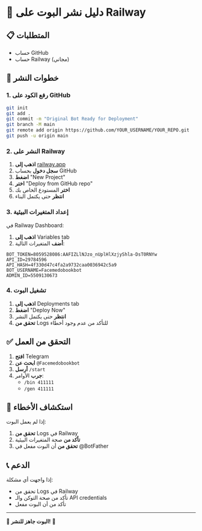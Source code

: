 # 🚀 دليل نشر البوت على Railway

## 📋 المتطلبات
- حساب GitHub
- حساب Railway (مجاني)

## 🔧 خطوات النشر

### 1. رفع الكود على GitHub
```bash
git init
git add .
git commit -m "Original Bot Ready for Deployment"
git branch -M main
git remote add origin https://github.com/YOUR_USERNAME/YOUR_REPO.git
git push -u origin main
```

### 2. النشر على Railway

1. **اذهب إلى** [railway.app](https://railway.app)
2. **سجل دخول** بحساب GitHub
3. **اضغط** "New Project"
4. **اختر** "Deploy from GitHub repo"
5. **اختر** المستودع الخاص بك
6. **انتظر** حتى يكتمل البناء

### 3. إعداد المتغيرات البيئية

في Railway Dashboard:
1. **اذهب إلى** Variables tab
2. **أضف** المتغيرات التالية:

```
BOT_TOKEN=8059528086:AAFIZLlNJzo_nUplHlXzjyShla-DsT0RNYw
API_ID=29784596
API_HASH=4f330d47c4fa2a9732caa0036942c5a9
BOT_USERNAME=Facemedobookbot
ADMIN_ID=5509130673
```

### 4. تشغيل البوت

1. **اذهب إلى** Deployments tab
2. **اضغط** "Deploy Now"
3. **انتظر** حتى يكتمل النشر
4. **تحقق من** Logs للتأكد من عدم وجود أخطاء

## ✅ التحقق من العمل

1. **افتح** Telegram
2. **ابحث عن** `@Facemedobookbot`
3. **أرسل** `/start`
4. **جرب** الأوامر:
   - `/bin 411111`
   - `/gen 411111`

## 🔧 استكشاف الأخطاء

إذا لم يعمل البوت:
1. **تحقق من** Logs في Railway
2. **تأكد من** صحة المتغيرات البيئية
3. **تحقق من** أن البوت مفعل في @BotFather

## 📞 الدعم

إذا واجهت أي مشكلة:
- تحقق من Logs في Railway
- تأكد من صحة التوكن والـ API credentials
- تأكد من أن البوت مفعل

---

**🎯 البوت جاهز للنشر!** 🚀
